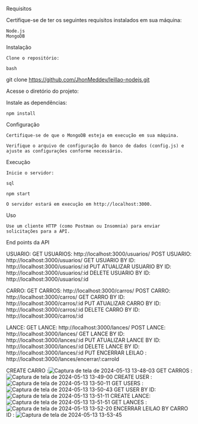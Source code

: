 Requisitos

Certifique-se de ter os seguintes requisitos instalados em sua máquina:

    Node.js
    MongoDB

Instalação

    Clone o repositório:

    bash

git clone https://github.com/JhonMeddev/leillao-nodejs.git

Acesse o diretório do projeto:

Instale as dependências:

    npm install

Configuração

    Certifique-se de que o MongoDB esteja em execução em sua máquina.

    Verifique o arquivo de configuração do banco de dados (config.js) e ajuste as configurações conforme necessário.

Execução

    Inicie o servidor:

    sql

    npm start

    O servidor estará em execução em http://localhost:3000.

Uso

    Use um cliente HTTP (como Postman ou Insomnia) para enviar solicitações para a API.

End points da API 

USUARIO:
GET USUARIOS:  http://localhost:3000/usuarios/
POST USUARIO: http://localhost:3000/usuarios/
GET USUARIO BY ID: http://localhost:3000/usuarios/:id
PUT  ATUALIZAR USUARIO BY ID: http://localhost:3000/usuarios/:id
DELETE USUARIO BY ID: http://localhost:3000/usuarios/:id

CARRO:
GET CARROS:  http://localhost:3000/carros/
POST CARRO: http://localhost:3000/carros/
GET CARRO BY ID: http://localhost:3000/carros/:id
PUT ATUALIZAR CARRO BY ID: http://localhost:3000/carros/:id
DELETE CARRO BY ID: http://localhost:3000/carros/:id

LANCE:
GET LANCE:  http://localhost:3000/lances/
POST LANCE: http://localhost:3000/lances/
GET LANCE BY ID: http://localhost:3000/lances/:id
PUT ATUALIZAR LANCE BY ID: http://localhost:3000/lances/:id
DELETE LANCE BY ID: http://localhost:3000/lances/:id
PUT ENCERRAR LEILAO : http://localhost:3000/lances/encerrar/:carroId



CREATE CARRO :![Captura de tela de 2024-05-13 13-48-03](https://github.com/JhonMeddev/leillao-nodejs/assets/88754241/6c56386b-c008-4e76-917c-ed5b06e08862)
GET CARROS : ![Captura de tela de 2024-05-13 13-49-00](https://github.com/JhonMeddev/leillao-nodejs/assets/88754241/444a3ee2-6482-4563-83d8-bfcc4a5d8869)
CREATE USER : ![Captura de tela de 2024-05-13 13-50-11](https://github.com/JhonMeddev/leillao-nodejs/assets/88754241/f1141a36-f8b2-4843-9619-1357e20e8c64)
GET USERS : ![Captura de tela de 2024-05-13 13-50-43](https://github.com/JhonMeddev/leillao-nodejs/assets/88754241/9a45b5aa-bd4a-429a-a60a-dde40fe9101b)
GET USER BY ID: ![Captura de tela de 2024-05-13 13-51-11](https://github.com/JhonMeddev/leillao-nodejs/assets/88754241/a8b7863a-bb58-46bc-8a9f-ab9a2f80778f)
CREATE LANCE: ![Captura de tela de 2024-05-13 13-51-51](https://github.com/JhonMeddev/leillao-nodejs/assets/88754241/05580fa4-8193-444f-84b0-3d1347625923)
GET LANCES : ![Captura de tela de 2024-05-13 13-52-20](https://github.com/JhonMeddev/leillao-nodejs/assets/88754241/d2b86ae1-413c-4093-a2df-54ce362fb468)
ENCERRAR  LEILAO BY CARRO ID : ![Captura de tela de 2024-05-13 13-53-45](https://github.com/JhonMeddev/leillao-nodejs/assets/88754241/03878b71-fd92-4804-b5af-4cfe8c0d1fb3)




